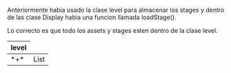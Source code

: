 Anteriormente habia usado la clase level para almacenar los stages y dentro de las clase Display habia una funcion llamada loadStage().

Lo correcto es que todo los assets y stages esten dentro de la clase level.

<table>
	<thead>
		<th>level</th>
	</thead>
	<tr>
		<td>*+*</td>
        <td>List</td>
	</tr>
</table>